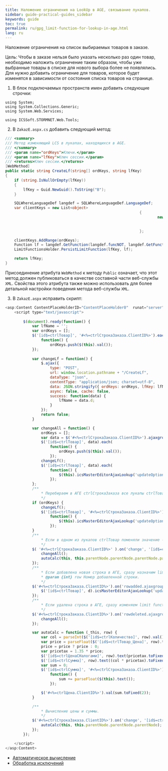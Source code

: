 ```yaml
---
title: Наложение ограничения на LookUp в AGE, связывание лукапов.
sidebar: guide-practical-guides_sidebar
keywords: guide
toc: true
permalink: ru/gpg_limit-function-for-lookup-in-age.html
lang: ru
---
```


Наложение ограничения на список выбираемых товаров в заказе.

Цель: Чтобы в заказе нельзя было указать несколько раз один товар, необходимо наложить ограничение таким образом, чтобы уже выбранные товары в списке для нового выбора более не появлялись.
Для нужно добавить ограничение для товаров, которое будет изменятся в зависимости от состояния списка товаров на странице.

1. В блок подключаемых пространств имен добавить следующие строчки:    

```
using System;
using System.Collections.Generic;
using System.Web.Services;

using ICSSoft.STORMNET.Web.Tools;
```

2. В `ZakazE.aspx.cs` добавить следующий метод:

```csharp
/// <summary>
/// Метод изменяющий LCS в лукапах, находящихся в AGE.
/// </summary>
/// <param name="ordKeys">Ключи.</param>
/// <param name="lfKey">Ключ сессии.</param>
/// <returns>Ключ сессии.</returns>
[WebMethod]
public static string CreateLf(string[] ordKeys, string lfKey)
{
	if (string.IsNullOrEmpty(lfKey))
	{
		lfKey = Guid.NewGuid().ToString("B");
	}

	SQLWhereLanguageDef langdef = SQLWhereLanguageDef.LanguageDef;
	var clientKeys = new List<object>
															{
																	new VariableDef(
																			langdef.GuidType,
																			SQLWhereLanguageDef.StormMainObjectKey)
															};

	clientKeys.AddRange(ordKeys);
	Function lf = langdef.GetFunction(langdef.funcNOT, langdef.GetFunction(langdef.funcIN, clientKeys.ToArray()));
	LimitFunctionsHolder.PersistLimitFunction(lfKey, lf);

	return lfKey;
}
```

Присоединение атрибута `WebMethod` к методу `Public` означает, что этот метод должен публиковаться в качестве составной части веб-службы `XML`. Свойства этого атрибута также можно использовать для более детальной настройки поведения метода веб-службы `XML`.

3. В `ZakazE.aspx` исправить скрипт:

```js
<asp:Content ContentPlaceHolderID="ContentPlaceHolder0"  runat="server" >
	<script type="text/javascript">
		
		$(document).ready(function() {
			var lfName = '';
			var ordKeys = [];
			$('[id$=ctrlТовар]', '#<%=ctrlСтрокаЗаказа.ClientID%>').each(
				function() {
					ordKeys.push($(this).val());
			});
			
			var changeLf = function() {
				$.ajax({
					type: "POST",
					url: window.location.pathname + "/CreateLf",
					dataType: "json",
					contentType: "application/json; charset=utf-8",
					data: JSON.stringify({ ordKeys: ordKeys, lfKey: lfName }),
					async: false, cache: false,
					success: function(data) {
						lfName = data.d;
					}
				});
				return false;
			}

			var changeAll = function() {
				ordKeys = [];
				var data = $('#<%=ctrlСтрокаЗаказа.ClientID%>').ajaxgroupedit('getDataRows');
				$('[id$=ctrlТовар]', data).each(
					function() {
						ordKeys.push($(this).val());
					});
				changeLf();
				$('[id$=ctrlТовар]', data).each(
					function() {
						$(this).icsMasterEditorAjaxLookup('updateOptions', { lookup: { LFName: lfName } });
					});
			};
			/**
				* Перебираем в АГЕ ctrlСтрокаЗаказа все лукапы ctrlТовар и проставляем им измененный limit function.
				*/
			if (ordKeys) {
				changeLf();
				$('[id$=ctrlТовар]', '#<%=ctrlСтрокаЗаказа.ClientID%>').each(
					function() {
						$(this).icsMasterEditorAjaxLookup('updateOptions', { lookup: { LFName: lfName } });
					});
			}
			/**
				* Если в одном из лукапов ctrlТовар поменяли значение - то переопределяем все лукапы ctrlТовар в АГЕ ctrlСтрокаЗаказа.
				*/
			$( '#<%=ctrlСтрокаЗаказа.ClientID%>' ).on('change', '[id$=ctrlТовар]', function() {
				changeAll();
				autoCalc(this, this.parentNode.parentNode.parentNode.parentNode);
			});
			/**
				* Если добавлена новая строка в АГЕ, сразу назначим limit function.
				* @param {int} row Номер добавленной строки.
				*/
			$('#<%=ctrlСтрокаЗаказа.ClientID%>').on('rowadded.ajaxgroupedit', function(e, d) {
				$('[id$=ctrlТовар]', d).icsMasterEditorAjaxLookup('updateOptions', { lookup: { LFName: lfName } });
			});
			/**
				* Если удалена строка в АГЕ, сразу изменяем limit function.
				*/
			$('#<%=ctrlСтрокаЗаказа.ClientID%>').on('rowdeleted.ajaxgroupedit', function () {
				changeAll();
			});

			var autoCalc = function (_this, row) {
				var col = parseInt($('[id$=ctrlКоличество]', row).val());
				var price = parseFloat($('[id$=ctrlТовар_Цена]', row).text());
				price = price ? price : 0; 
				var pricetax = 1.35 * price;
				$('[id$=ctrlЦенаСНалогами]', row).text(pricetax.toFixed(2));
				$('[id$=ctrlСумма]', row).text((col * pricetax).toFixed(2));
				var sum = 0;
				$('[id$=ctrlСумма]', '#<%=ctrlСтрокаЗаказа.ClientID%>').each(
					function() {
						sum += parseFloat($(this).text());
					});

				$('#<%=ctrlЦена.ClientID%>').val(sum.toFixed(2));
			}

			/**
				* Вычисление цены и суммы.
				*/
			$('#<%=ctrlСтрокаЗаказа.ClientID%>').on('change', '[id$=ctrlКоличество]', function (e) {
				autoCalc(this, this.parentNode.parentNode.parentNode);
			});
		});

	</script>
</asp:Content>
```

* <i class="fa fa-arrow-left" aria-hidden="true"></i> [Автоматическое вычисление](gpg_auto-calculation.html)
* [Обработка исключений](gpg_set-exception.html) <i class="fa fa-arrow-right" aria-hidden="true"></i> 
